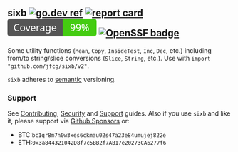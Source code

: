 ## sixb [![go.dev ref](https://pkg.go.dev/static/frontend/badge/badge.svg)](https://pkg.go.dev/github.com/jfcg/sixb/v2#pkg-overview) [![report card](https://goreportcard.com/badge/github.com/jfcg/sixb/v2)](https://goreportcard.com/report/github.com/jfcg/sixb/v2) [![coverage](./.github/cover.svg)](https://github.com/jfcg/sixb/actions/workflows/QA.yml) [![OpenSSF badge](https://www.bestpractices.dev/projects/8317/badge)](https://www.bestpractices.dev/projects/8317)
Some utility functions (`Mean`, `Copy`, `InsideTest`, `Inc`, `Dec`, etc.) including from/to string/slice conversions (`Slice`, `String`, etc.). Use with `import "github.com/jfcg/sixb/v2"`.

`sixb` adheres to [semantic](https://semver.org) versioning.

### Support
See [Contributing](./.github/CONTRIBUTING.md), [Security](./.github/SECURITY.md) and [Support](./.github/SUPPORT.md) guides. Also if you use `sixb` and like it, please support via [Github Sponsors](https://github.com/sponsors/jfcg) or:
- BTC:`bc1qr8m7n0w3xes6ckmau02s47a23e84umujej822e`
- ETH:`0x3a844321042D8f7c5BB2f7AB17e20273CA6277f6`
